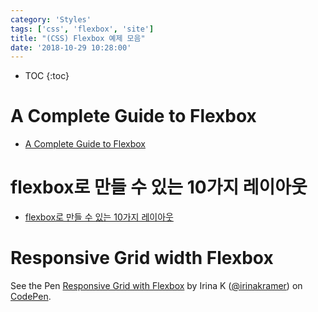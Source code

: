 ```yaml
---
category: 'Styles'
tags: ['css', 'flexbox', 'site']
title: "(CSS) Flexbox 예제 모음"
date: '2018-10-29 10:28:00'
---
```


* TOC
{:toc}

# A Complete Guide to Flexbox

* [A Complete Guide to Flexbox](https://css-tricks.com/snippets/css/a-guide-to-flexbox/)

# flexbox로 만들 수 있는 10가지 레이아웃

* [flexbox로 만들 수 있는 10가지 레이아웃](https://d2.naver.com/helloworld/8540176)

# Responsive Grid width Flexbox

<p data-height="265" data-theme-id="0" data-slug-hash="jcLlp" data-default-tab="html,result" data-user="irinakramer" data-embed-version="2" data-pen-title="Responsive Grid with Flexbox" class="codepen">See the Pen <a href="https://codepen.io/irinakramer/pen/jcLlp/">Responsive Grid with Flexbox</a> by Irina K (<a href="https://codepen.io/irinakramer">@irinakramer</a>) on <a href="https://codepen.io">CodePen</a>.</p>
<script async src="https://static.codepen.io/assets/embed/ei.js"></script>
